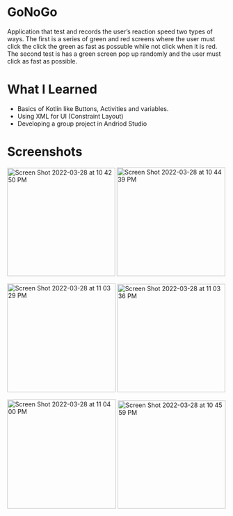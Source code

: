 # GoNoGo
Application that test and records the user’s reaction speed two types of ways. The first is a series of green and red screens where the user must click the click the green as fast as possuble while not click when it is red. The second test is has a green screen pop up randomly and the user must click as fast as possible.

# What I Learned
- Basics of Kotlin like Buttons, Activities and variables.
- Using XML for UI (Constraint Layout)
- Developing a group project in Andriod Studio

# Screenshots

<img width="248" alt="Screen Shot 2022-03-28 at 10 42 50 PM" src="https://user-images.githubusercontent.com/71102542/160525950-5e809e1c-988b-42bb-ab3b-76873b579c7a.png"> <img width="249" alt="Screen Shot 2022-03-28 at 10 44 39 PM" src="https://user-images.githubusercontent.com/71102542/160526003-68c8b5c5-d45e-4a2e-8639-d554cf181950.png">

<img width="249" alt="Screen Shot 2022-03-28 at 11 03 29 PM" src="https://user-images.githubusercontent.com/71102542/160526309-ff4768c2-b789-4798-974b-f5a1e04b35bb.png">   <img width="248" alt="Screen Shot 2022-03-28 at 11 03 36 PM" src="https://user-images.githubusercontent.com/71102542/160526205-7a37ca3b-e941-44b4-ba98-ae3b377cd221.png">

<img width="250" alt="Screen Shot 2022-03-28 at 11 04 00 PM" src="https://user-images.githubusercontent.com/71102542/160526078-7b55ac8b-4c18-48ae-a9fd-1ef78b264045.png">   <img width="248" alt="Screen Shot 2022-03-28 at 10 45 59 PM" src="https://user-images.githubusercontent.com/71102542/160526087-eb7de16e-0125-4ffb-891a-98bfdd55a26d.png">
